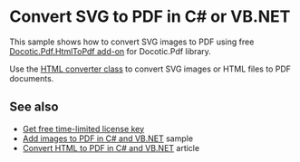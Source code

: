 # Convert SVG to PDF in C# or VB.NET
This sample shows how to convert SVG images to PDF using free [Docotic.Pdf.HtmlToPdf add-on](https://www.nuget.org/packages/BitMiracle.Docotic.Pdf.HtmlToPdf/) for Docotic.Pdf library.

Use the [HTML converter class](https://bitmiracle.com/pdf-library/help/htmlconverter.html) to convert SVG images or HTML files to PDF documents.

## See also
* [Get free time-limited license key](https://bitmiracle.com/pdf-library/download-pdf-library.aspx)
* [Add images to PDF in C# and VB.NET](/Samples/Images/AddAndDrawImage) sample
* [Convert HTML to PDF in C# and VB.NET](https://bitmiracle.com/pdf-library/html-to-pdf.aspx) article